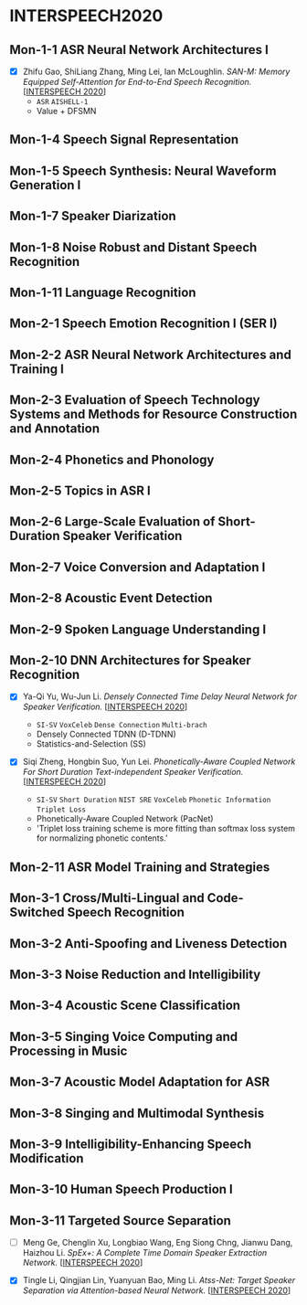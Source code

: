 # INTERSPEECH2020

## Mon-1-1 ASR Neural Network Architectures I

- [x] Zhifu Gao, ShiLiang Zhang, Ming Lei, Ian McLoughlin. *SAN-M: Memory Equipped Self-Attention for End-to-End Speech Recognition.* [[INTERSPEECH 2020](http://www.interspeech2020.org/uploadfile/pdf/Mon-1-1-2.pdf)]
  - `ASR` `AISHELL-1`
  - Value + DFSMN

## Mon-1-4 Speech Signal Representation

## Mon-1-5 Speech Synthesis: Neural Waveform Generation I

## Mon-1-7 Speaker Diarization

## Mon-1-8 Noise Robust and Distant Speech Recognition

## Mon-1-11 Language Recognition

## Mon-2-1 Speech Emotion Recognition I (SER I)

## Mon-2-2 ASR Neural Network Architectures and Training I

## Mon-2-3 Evaluation of Speech Technology Systems and Methods for Resource Construction and Annotation

## Mon-2-4 Phonetics and Phonology

## Mon-2-5 Topics in ASR I

## Mon-2-6 Large-Scale Evaluation of Short-Duration Speaker Verification

## Mon-2-7 Voice Conversion and Adaptation I

## Mon-2-8 Acoustic Event Detection

## Mon-2-9 Spoken Language Understanding I

## Mon-2-10 DNN Architectures for Speaker Recognition

- [x] Ya-Qi Yu, Wu-Jun Li. *Densely Connected Time Delay Neural Network for Speaker Verification.* [[INTERSPEECH 2020](http://www.interspeech2020.org/uploadfile/pdf/Mon-2-10-2.pdf)]
  - `SI-SV` `VoxCeleb` `Dense Connection` `Multi-brach`
  - Densely Connected TDNN (D-TDNN)
  - Statistics-and-Selection (SS)

- [x] Siqi Zheng, Hongbin Suo, Yun Lei. *Phonetically-Aware Coupled Network For Short Duration Text-independent Speaker Verification.* [[INTERSPEECH 2020](http://www.interspeech2020.org/uploadfile/pdf/Mon-2-10-3.pdf)]
  - `SI-SV` `Short Duration` `NIST SRE` `VoxCeleb` `Phonetic Information` `Triplet Loss`
  - Phonetically-Aware Coupled Network (PacNet)
  - 'Triplet loss training scheme is more fitting than softmax loss system for normalizing phonetic contents.'

## Mon-2-11 ASR Model Training and Strategies

## Mon-3-1 Cross/Multi-Lingual and Code-Switched Speech Recognition

## Mon-3-2 Anti-Spoofing and Liveness Detection

## Mon-3-3 Noise Reduction and Intelligibility

## Mon-3-4 Acoustic Scene Classification

## Mon-3-5 Singing Voice Computing and Processing in Music

## Mon-3-7 Acoustic Model Adaptation for ASR

## Mon-3-8 Singing and Multimodal Synthesis

## Mon-3-9 Intelligibility-Enhancing Speech Modification

## Mon-3-10 Human Speech Production I

## Mon-3-11 Targeted Source Separation  

- [ ] Meng Ge, Chenglin Xu, Longbiao Wang, Eng Siong Chng, Jianwu Dang, Haizhou Li. *SpEx+: A Complete Time Domain Speaker Extraction Network.* [[INTERSPEECH 2020](http://www.interspeech2020.org/uploadfile/pdf/Mon-3-11-1.pdf)]

- [x] Tingle Li, Qingjian Lin, Yuanyuan Bao, Ming Li. *Atss-Net: Target Speaker Separation via Attention-based Neural Network.* [[INTERSPEECH 2020](http://www.interspeech2020.org/uploadfile/pdf/Mon-3-11-2.pdf)]
